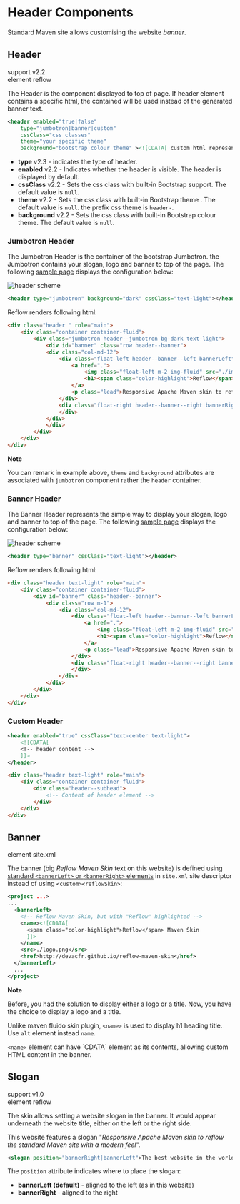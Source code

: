 # Header Components

Standard Maven site allows customising the website _banner_.

## Header

support <span class="badge badge-primary">v2.2</span><br/>
element <span class="badge badge-secondary">reflow</span>

The Header is the component displayed to top of page. If header element contains a specific html, the contained will be used instead of the generated banner text.

```xml
<header enabled="true|false"
    type="jumbotron|banner|custom"
    cssClass="css classes"
    theme="your specific theme"
    background="bootstrap colour theme" ><![CDATA[ custom html representing the header content ]]></header>
```

- **type** <span class="badge badge-light">v2.3</span> - indicates the type of header.
- **enabled** <span class="badge badge-light">v2.2</span> - Indicates whether the header is visible. The header is displayed by default.
- **cssClass** <span class="badge badge-light">v2.2</span> - Sets the css class with built-in Bootstrap support. The default value is `null`.
- **theme** <span class="badge badge-light">v2.2</span> - Sets the css class with built-in Bootstrap theme . The default value is `null`. the prefix css theme is `header-`.
- **background** <span class="badge badge-light">v2.2</span> - Sets the css class with built-in Bootstrap colour theme. The default value is `null`.

### Jumbotron Header

The Jumbotron Header is the container of the bootstrap Jumbotron. the Jumbotron contains your slogan, logo and banner to top of the page. The following [sample page][header-jumbotron] displays the configuration below:

![header scheme](images/header-jumbotron-scheme.png)

```xml
<header type="jumbotron" background="dark" cssClass="text-light"></header>
```

Reflow renders following html:

```html
<div class="header " role="main">
    <div class="container container-fluid">
        <div class="jumbotron header--jumbotron bg-dark text-light">
            <div id="banner" class="row header--banner">
            <div class="col-md-12">
                <div class="float-left header--banner--left bannerLeft">
                    <a href=".">
                        <img class="float-left m-2 img-fluid" src="./images/logo.svg" alt="Reflow skin" width="144" height="144">
                        <h1><span class="color-highlight">Reflow</span> Maven Skin</h1>
                    </a>
                    <p class="lead">Responsive Apache Maven skin to reflow the standard Maven site with a modern feel</p>
                </div>
                <div class="float-right header--banner--right bannerRight">
                </div>
            </div>
            </div>
        </div>
    </div>
</div>
```

<div class="alert alert-info">
    <strong>Note</strong>
    <p>You can remark in example above, <code>theme</code> and <code>background</code> attributes are associated with <code>jumbotron</code> component rather the <code>header</code> container.</p>
</div>

[header-jumbotron]: test/header-jumbotron.html

### Banner Header

The Banner Header represents the simple way to display your slogan, logo and banner to top of the page. The following [sample page][header-banner] displays the configuration below:

![header scheme](images/header-banner-scheme.png)

```xml
<header type="banner" cssClass="text-light"></header>
```

Reflow renders following html:

```html
<div class="header text-light" role="main">
    <div class="container container-fluid">
        <div id="banner" class="header--banner">
            <div class="row m-1">
                <div class="col-md-12">
                    <div class="float-left header--banner--left bannerLeft">
                        <a href=".">
                            <img class="float-left m-2 img-fluid" src="./images/logo.svg" alt="Reflow skin" width="144" height="144">
                            <h1><span class="color-highlight">Reflow</span> Maven Skin</h1>
                        </a>
                        <p class="lead">Responsive Apache Maven skin to reflow the standard Maven site with a modern feel</p>
                    </div>
                    <div class="float-right header--banner--right bannerRight">
                    </div>
                </div>
            </div>
        </div>
    </div>
</div>
```

[header-banner]: test/header-banner.html

### Custom Header

```xml
<header enabled="true" cssClass="text-center text-light">
    <![CDATA[
    <!-- header content -->
    ]]>
</header>
```

```html
<div class="header text-light" role="main">
    <div class="container container-fluid">
        <div class="header--subhead">
            <!-- Content of header element -->
        </div>
    </div>
</div>
```

## Banner

element <span class="badge badge-secondary">site.xml</span>

The banner (big _Reflow Maven Skin_ text on this website) is defined using [standard `<bannerLeft>` or `<bannerRight>` elements][mvn-site-banner] in `site.xml` site
descriptor instead of using `<custom><reflowSkin>`:

```xml
<project ...>
...
  <bannerLeft>
    <!-- Reflow Maven Skin, but with "Reflow" highlighted -->
    <name><![CDATA[
      <span class="color-highlight">Reflow</span> Maven Skin
      ]]>
    </name>
    <src>./logo.png</src>
    <href>http://devacfr.github.io/reflow-maven-skin</href>
  </bannerLeft>
  ...
</project>
```

<div class="alert alert-info">
    <strong>Note</strong>
    <p>Before, you had the solution to display either a logo or a title. Now, you have the choice to display a logo and a title.</p>
    <p>Unlike maven fluido skin plugin, <code>&lt;name&gt;</code> is used to display h1 heading title. Use <code>alt</code> element instead <code>name</code>.</p>
    <p><code>&lt;name&gt;</code> element can have `CDATA` element as its contents, allowing custom HTML content in the banner.</p>
</div>

[mvn-site-banner]: http://maven.apache.org/plugins/maven-site-plugin/examples/sitedescriptor.html#Banner

## Slogan

support <span class="badge badge-primary">v1.0</span><br/>
element <span class="badge badge-secondary">reflow</span>

The skin allows setting a website slogan in the banner. It would appear underneath the website
title, either on the left or the right side.

This website features a slogan
"_Responsive Apache Maven skin to reflow the standard Maven site with a modern feel_".

```xml
<slogan position="bannerRight|bannerLeft">The best website in the world</slogan>
```

The `position` attribute indicates where to place the slogan:

- **bannerLeft (default)** - aligned to the left (as in this website)
- **bannerRight** - aligned to the right
